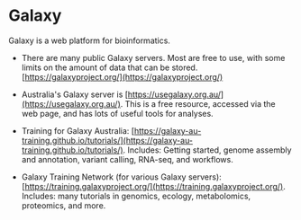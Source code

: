 # Galaxy

Galaxy is a web platform for bioinformatics.

* There are many public Galaxy servers. Most are free to use, with some limits on the amount of data that can be stored. [https://galaxyproject.org/](https://galaxyproject.org/)

* Australia's Galaxy server is [https://usegalaxy.org.au/](https://usegalaxy.org.au/). This is a free resource, accessed via the web page, and has lots of useful tools for analyses.

* Training for Galaxy Australia: [https://galaxy-au-training.github.io/tutorials/](https://galaxy-au-training.github.io/tutorials/). Includes: Getting started, genome assembly and annotation, variant calling, RNA-seq, and workflows.

* Galaxy Training Network (for various Galaxy servers): [https://training.galaxyproject.org/](https://training.galaxyproject.org/). Includes: many tutorials in genomics, ecology, metabolomics, proteomics, and more.
